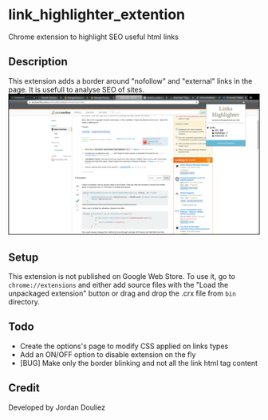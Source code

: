 # link_highlighter_extention
Chrome extension to highlight SEO useful html links

## Description
This extension adds a border around "nofollow" and "external" links in the page.
It is usefull to analyse SEO of sites.
![](images/sample.png)

## Setup
This extension is not published on Google Web Store.
To use it, go to ```chrome://extensions``` and either add source files with the "Load the unpackaged extension" button or drag and drop the .crx file from ```bin``` directory.

## Todo
* Create the options's page to modify CSS applied on links types
* Add an ON/OFF option to disable extension on the fly
* [BUG] Make only the border blinking and not all the link html tag content

## Credit
Developed by Jordan Douliez
